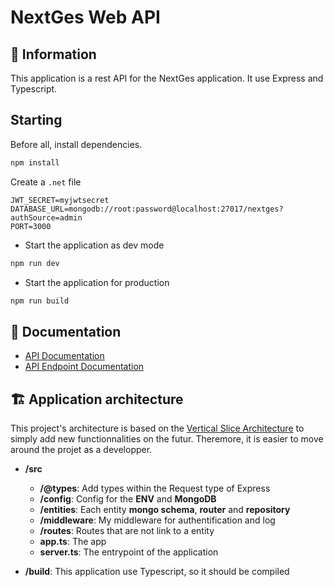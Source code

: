 # NextGes Web API

## 📜 Information
This application is a rest API for the NextGes application. It use Express and Typescript.

## Starting
Before all, install dependencies.
```bash
npm install
```

Create a `.net` file
```env
JWT_SECRET=myjwtsecret
DATABASE_URL=mongodb://root:password@localhost:27017/nextges?authSource=admin
PORT=3000
``` 

* Start the application as dev mode
```bash
npm run dev
```

* Start the application for production
```bash
npm run build
```

## 📘 Documentation
* [API Documentation](redoc-static.html)
* [API Endpoint Documentation](V1-API-technical-document.pdf)

## 🏗️ Application architecture
This project's architecture is based on the [Vertical Slice Architecture](https://www.milanjovanovic.tech/blog/vertical-slice-architecture) to simply add new functionnalities on the futur. Theremore, it is easier to move around the projet as a developper.

* **/src**
    * **/@types**: Add types within the Request type of Express
    * **/config**: Config for the **ENV** and **MongoDB**
    * **/entities**: Each entity **mongo schema**, **router** and **repository**
    * **/middleware**: My middleware for authentification and log
    * **/routes**: Routes that are not link to a entity
    * **app.ts**: The app
    * **server.ts**: The entrypoint of the application

* **/build**: This application use Typescript, so it should be compiled
